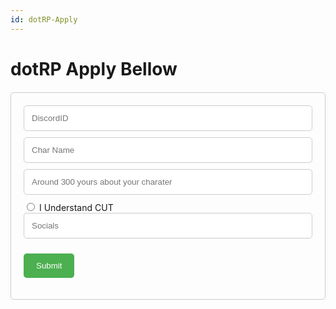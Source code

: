 ```yaml
---
id: dotRP-Apply
---
```


# dotRP Apply Bellow


<style>
  /* Add some basic styling to the form */
  form {
    margin: 20px 0;
    padding: 20px;
    border: 1px solid #ccc;
    border-radius: 5px;
  }

  /* Style the input fields */
  input[type="text"], input[type="email"] {
    width: 100%;
    padding: 12px;
    border: 1px solid #ccc;
    border-radius: 5px;
    margin-bottom: 10px;
  }

  /* Style the submit button */
  button[type="submit"] {
    background-color: #4CAF50;
    color: white;
    padding: 12px 20px;
    border: none;
    border-radius: 5px;
    cursor: pointer;
  }

  button[type="submit"]:hover {
    background-color: #45a049;
  }
</style>

<form onsubmit="handleFormSubmit(event)">
<input type="hidden" name="code" placeholder="GiegdHqaQKE2grIE-yL_ud7F9LBUZpy_ZCWeOTivD-5ZAzFunKRe3Q==" />
  <input type="text" name="DID" placeholder="DiscordID" />
  <input type="hidden" name="catID" placeholder="1027660616481112114"  />
  <input type="hidden" name="DG" placeholder="412414497790361602" />
<input type="hidden" name="STF" placeholder="955262072369868860"  />
  <input type="text" name="CNAME" placeholder="Char Name" />
  <input type="text" name="DESC" placeholder="Around 300 yours about your charater"  />
  <input type="radio" name="CUT" id="cut" value="cut" />
  <label for="CUT">I Understand CUT</label><br>
<input type="text" name="SM" placeholder="Socials" />

<button type="submit">Submit</button>  
</form>


<script>
  function handleFormSubmit(event) {
    // Prevent the default form submission behavior
    event.preventDefault();

    // Get the form data
    const data = new FormData(event.target);

    // Use the data to make a GET request (or use any other method you want)
    fetch('https://apiv3.m2s.bz/api/dotrpapp?', {
      method: 'GET',
      body: data
    });
  }
</script>